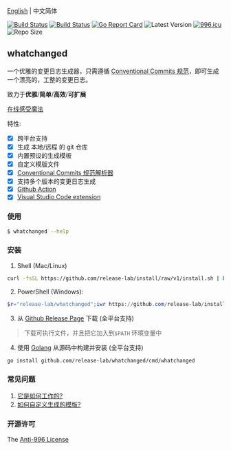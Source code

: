 [English](README-en-US.md) | 中文简体

[![Build Status](https://github.com/release-lab/whatchanged/workflows/ci/badge.svg)](https://github.com/release-lab/whatchanged/actions)
[![Build Status](https://github.com/release-lab/whatchanged/workflows/playground/badge.svg)](https://github.com/release-lab/whatchanged/actions)
[![Go Report Card](https://goreportcard.com/badge/github.com/release-lab/whatchanged)](https://goreportcard.com/report/github.com/release-lab/whatchanged)
![Latest Version](https://img.shields.io/github/v/release/release-lab/whatchanged.svg)
[![996.icu](https://img.shields.io/badge/link-996.icu-red.svg)](https://996.icu)
![Repo Size](https://img.shields.io/github/repo-size/release-lab/whatchanged.svg)

## whatchanged

一个优雅的变更日志生成器，只需遵循 [Conventional Commits 规范](https://www.conventionalcommits.org/en/v1.0.0/)，即可生成一个漂亮的，工整的变更日志。

致力于**优雅**/**简单**/**高效**/**可扩展**

[在线感受魔法](https://release-lab.github.io)

特性:

- [x] 跨平台支持
- [x] 生成 本地/远程 的 git 仓库
- [x] 内置预设的生成模板
- [x] 自定义模版文件
- [x] [Conventional Commits 规范解析器](https://github.com/release-lab/conventional-commit-parser)
- [x] 支持多个版本的变更日志生成
- [x] [Github Action](https://github.com/release-lab/setup-whatchanged)
- [x] [Visual Studio Code extension](https://github.com/release-lab/vscode-whatchanged)

### 使用

```bash
$ whatchanged --help
```

### 安装

1. Shell (Mac/Linux)

```bash
curl -fsSL https://github.com/release-lab/install/raw/v1/install.sh | bash -s -- -r=release-lab/whatchanged
```

2. PowerShell (Windows):

```powershell
$r="release-lab/whatchanged";iwr https://github.com/release-lab/install/raw/v1/install.ps1 -useb | iex
```

3. 从 [Github Release Page](https://github.com/release-lab/whatchanged/releases) 下载 (全平台支持)

> 下载可执行文件，并且把它加入到`$PATH` 环境变量中

4. 使用 [Golang](https://golang.org) 从源码中构建并安装 (全平台支持)

```bash
go install github.com/release-lab/whatchanged/cmd/whatchanged
```

### 常见问题

1. [它是如何工作的?](HOW_IT_WORKS.md)
2. [如何自定义生成的模版?](CUSTOM_TEMPLATE.md)

### 开源许可

The [Anti-996 License](LICENSE_zh-CN)
